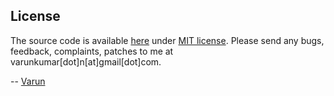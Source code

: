 ## License

The source code is available [here](https://github.com/varunkumar/create-env-actions) under [MIT license](https://varunkumar.mit-license.org/). Please send any bugs, feedback, complaints, patches to me at varunkumar[dot]n[at]gmail[dot]com.

-- [Varun](https://varunkumar.dev)
